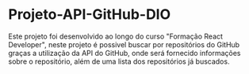 # Projeto-API-GitHub-DIO
Este projeto foi desenvolvido ao longo do curso "Formação React Developer", neste projeto é possivel buscar por repositórios do GitHub graças a utilização da API do GitHub, onde será fornecido informações sobre o repositório, além de uma lista dos repositórios já buscados. 
